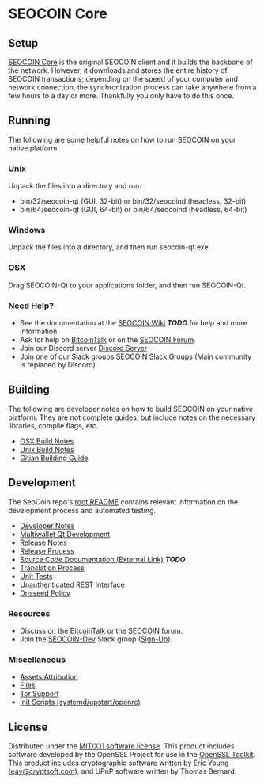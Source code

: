 SEOCOIN Core
=====================

Setup
---------------------
[SEOCOIN Core](http://seocoin.org/wallet) is the original SEOCOIN client and it builds the backbone of the network. However, it downloads and stores the entire history of SEOCOIN transactions; depending on the speed of your computer and network connection, the synchronization process can take anywhere from a few hours to a day or more. Thankfully you only have to do this once.

Running
---------------------
The following are some helpful notes on how to run SEOCOIN on your native platform.

### Unix

Unpack the files into a directory and run:

- bin/32/seocoin-qt (GUI, 32-bit) or bin/32/seocoind (headless, 32-bit)
- bin/64/seocoin-qt (GUI, 64-bit) or bin/64/seocoind (headless, 64-bit)

### Windows

Unpack the files into a directory, and then run seocoin-qt.exe.

### OSX

Drag SEOCOIN-Qt to your applications folder, and then run SEOCOIN-Qt.

### Need Help?

* See the documentation at the [SEOCOIN Wiki](https://en.bitcoin.it/wiki/Main_Page) ***TODO***
for help and more information.
* Ask for help on [BitcoinTalk](https://bitcointalk.org/index.php?topic=1262920.0) or on the [SEOCOIN Forum](http://forum.seocoin.org/).
* Join our Discord server [Discord Server](https://discord.seocoin.org)
* Join one of our Slack groups [SEOCOIN Slack Groups](https://seocoin.org/slack-logins/) (Main community is replaced by Discord).

Building
---------------------
The following are developer notes on how to build SEOCOIN on your native platform. They are not complete guides, but include notes on the necessary libraries, compile flags, etc.

- [OSX Build Notes](build-osx.md)
- [Unix Build Notes](build-unix.md)
- [Gitian Building Guide](gitian-building.md)

Development
---------------------
The SeoCoin repo's [root README](https://github.com/SEOCOIN-Project/SEOCOIN/blob/master/README.md) contains relevant information on the development process and automated testing.

- [Developer Notes](developer-notes.md)
- [Multiwallet Qt Development](multiwallet-qt.md)
- [Release Notes](release-notes.md)
- [Release Process](release-process.md)
- [Source Code Documentation (External Link)](https://dev.visucore.com/bitcoin/doxygen/) ***TODO***
- [Translation Process](translation_process.md)
- [Unit Tests](unit-tests.md)
- [Unauthenticated REST Interface](REST-interface.md)
- [Dnsseed Policy](dnsseed-policy.md)

### Resources

* Discuss on the [BitcoinTalk](https://bitcointalk.org/index.php?topic=1262920.0) or the [SEOCOIN](http://forum.seocoin.org/) forum.
* Join the [SEOCOIN-Dev](https://seocoin-dev.slack.com/) Slack group ([Sign-Up](https://seocoin-dev.herokuapp.com/)).

### Miscellaneous
- [Assets Attribution](assets-attribution.md)
- [Files](files.md)
- [Tor Support](tor.md)
- [Init Scripts (systemd/upstart/openrc)](init.md)

License
---------------------
Distributed under the [MIT/X11 software license](http://www.opensource.org/licenses/mit-license.php).
This product includes software developed by the OpenSSL Project for use in the [OpenSSL Toolkit](https://www.openssl.org/). This product includes
cryptographic software written by Eric Young ([eay@cryptsoft.com](mailto:eay@cryptsoft.com)), and UPnP software written by Thomas Bernard.
